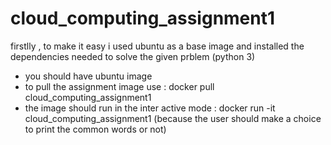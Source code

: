 # cloud_computing_assignment1
firstlly , to make it easy i used ubuntu as a base image and installed the dependencies needed to solve the given prblem (python 3)
* you should have ubuntu image 
* to pull the assignment image use : docker pull cloud_computing_assignment1
* the image should run in the inter active mode : docker run -it cloud_computing_assignment1
(because the user should make a choice to print the common words or not)
